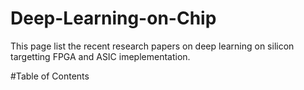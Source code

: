 # Deep-Learning-on-Chip 
This page list the recent research papers on deep learning on silicon targetting FPGA and ASIC imeplementation.

#Table of Contents
